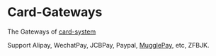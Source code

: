 # Card-Gateways

The Gateways of [card-system](https://github.com/Tai7sy/card-system)

Support Alipay, WechatPay, JCBPay, Paypal, [MugglePay](https://github.com/Tai7sy/card-gateway/tree/master/Pay/MugglePay), etc, ZFBJK.
